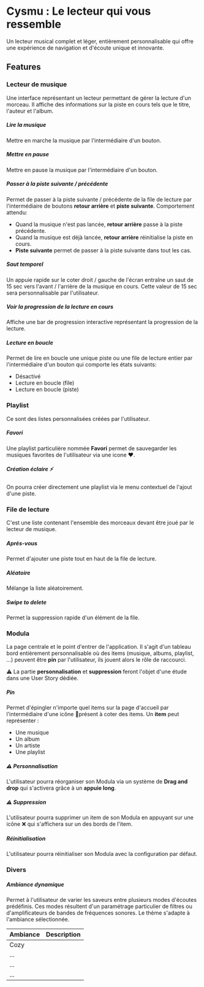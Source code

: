 # Cysmu : Le lecteur qui vous ressemble

Un lecteur musical complet et léger, entièrement personnalisable qui offre une expérience de navigation et d'écoute unique et innovante.

## Features
### Lecteur de musique
Une interface représentant un lecteur permettant de gérer la lecture d'un morceau. Il affiche des informations sur la piste en cours tels que le titre, l'auteur et l'album.

 ##### Lire la musique
Mettre en marche la musique par l'intermédiaire d'un bouton.
 ##### Mettre en pause
Mettre en pause la musique par l'intermédiaire d'un bouton. 
 ##### Passer à la piste suivante / précédente
 Permet de passer à la piste suivante / précédente de la file de lecture par l'intermédiaire de boutons **retour arrière** et **piste suivante**.
 Comportement attendu:
 - Quand la musique n'est pas lancée, **retour arrière** passe à la piste précédente.
 - Quand la musique est déjà lancée, **retour arrière** réinitialise la piste en cours.
 - **Piste suivante** permet de passer à la piste suivante dans tout les cas.
 
 ##### Saut temporel 
 Un appuie rapide sur le coter droit / gauche de l'écran entraîne un saut de 15 sec vers l'avant / l'arrière de la musique en cours.
 Cette valeur de 15 sec sera personnalisable par l'utilisateur.
 
 ##### Voir la progression de la lecture en cours
 Affiche une bar de progression interactive représentant la progression de la lecture.
  
 ##### Lecture en boucle
Permet de lire en boucle une unique piste ou une file de lecture entier par l'intermédiaire d'un bouton qui comporte les états suivants:
- Désactivé
- Lecture en boucle (file)
- Lecture en boucle (piste)

### Playlist
Ce sont des listes personnalisées créées par l'utilisateur.

##### Favori
Une playlist particulière nommée **Favori** permet de sauvegarder les musiques favorites de l'utilisateur via une icone ❤.

##### Création éclaire :zap:
On pourra créer directement une playlist via le menu contextuel de l'ajout d'une piste.

### File de lecture
C'est une liste contenant l'ensemble des morceaux devant être joué par le lecteur de musique.

##### Après-vous
Permet d'ajouter une piste tout en haut de la file de lecture.

##### Aléatoire
Mélange la liste aléatoirement.

##### Swipe to delete
Permet la suppression rapide d'un élément de la file.

### Modula
La page centrale et le point d'entrer de l'application.
Il s'agit d'un tableau bord entièrement personnalisable où des items (musique, albums, playlist, ...) peuvent être **pin** par l'utilisateur, ils jouent alors le rôle de raccourci.

:warning: La partie **personnalisation** et **suppression** feront l'objet d'une étude dans une User Story dédiée.

##### Pin
Permet d'épingler n'importe quel items sur la page d'accueil par l'intermédiaire d'une icône 📌présent à coter des items.
Un **item** peut représenter :
- Une musique
- Un album
- Un artiste
- Une playlist
 
##### :warning: Personnalisation 
L'utilisateur pourra réorganiser son Modula via un système de **Drag and drop** qui s'activera grâce à un **appuie long**. 

##### :warning: Suppression 
L'utilisateur pourra supprimer un item de son Modula en appuyant sur une icône :x: qui s'affichera sur un des bords de l'item.

##### Réinitialisation
L'utilisateur pourra réinitialiser son Modula avec la configuration par défaut.

### Divers

##### Ambiance dynamique 
Permet à l'utilisateur de varier les saveurs entre plusieurs modes d'écoutes prédéfinis.
Ces modes résultent d'un paramétrage particulier de filtres ou d'amplificateurs de bandes de fréquences sonores.
Le thème s'adapte à l'ambiance sélectionnée. 

| Ambiance | Description |
|--|--|
| Cozy|  |
| ...|  |
| ...|  |
| ...|  |


